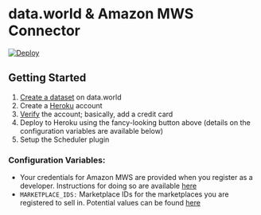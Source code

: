 # data.world & Amazon MWS Connector

[![Deploy](https://www.herokucdn.com/deploy/button.svg)](https://heroku.com/deploy?template=https://github.com/datadotworld/heroku-dw-mws-connector)

## Getting Started

1. [Create a dataset](https://data.world/create-a-dataset) on data.world
2. Create a [Heroku](https://www.heroku.com) account
3. [Verify](https://heroku.com/verify) the account; basically, add a credit card
4. Deploy to Heroku using the fancy-looking button above (details on the configuration variables are available below)
5. Setup the Scheduler plugin
 
### Configuration Variables:

 * Your credentials for Amazon MWS are provided when you register as a developer. Instructions for doing so are available [here](http://docs.developer.amazonservices.com/en_US/dev_guide/DG_Registering.html)
 * `MARKETPLACE_IDS:` Marketplace IDs for the marketplaces you are registered to sell in. Potential values can be found [here](http://docs.developer.amazonservices.com/en_US/dev_guide/DG_Endpoints.html)
 